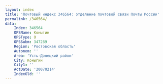 ```yaml
---
layout: index
title: 'Почтовый индекс 346564: отделение почтовой связи Почты России'
permalink: /346564/
data:
    Index: 346564
    OPSName: Коныгин
    OPSType: О
    OPSSubm: 347289
    Region: 'Ростовская область'
    Autonom: ''
    Area: 'Усть-Донецкий район'
    City: Коныгин
    City1: ''
    ActDate: '20070214'
    IndexOld: ''
---
```

